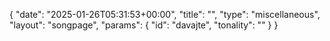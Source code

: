 {
    "date": "2025-01-26T05:31:53+00:00",
    "title": "",
    "type": "miscellaneous",
    "layout": "songpage",
    "params": {
        "id": "davajte",
        "tonality": ""
    }
}